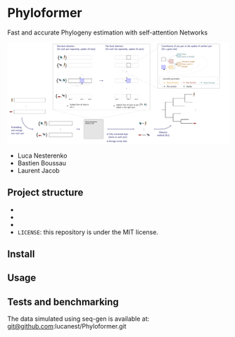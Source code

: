 # Phyloformer
Fast and accurate Phylogeny estimation with self-attention Networks

![](sketch.png)

- Luca Nesterenko
- Bastien Boussau
- Laurent Jacob

## Project structure

- 
- 
- 
- `LICENSE`: this repository is under the MIT license.

## Install

## Usage

## Tests and benchmarking
The data simulated using seq-gen is available at: git@github.com:lucanest/Phyloformer.git

